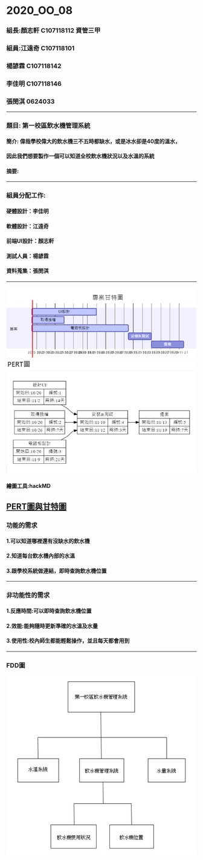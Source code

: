 # 2020_OO_08
### 組長:顏志軒 C107118112 資管三甲
### 組員:江遠奇 C107118101
###      楊諺霖 C107118142
###      李佳明 C107118146
###      張閔淇 0624033
---
### 題目: 第一校區飲水機管理系統
#### 簡介: 偉哉學校偉大的飲水機三不五時都缺水，或是冰水卻是40度的溫水，
#### 因此我們想要製作一個可以知道全校飲水機狀況以及水溫的系統
#### 摘要:
---
### 組員分配工作:
#### 硬體設計：李佳明
#### 軟體設計：江遠奇
#### 前端UI設計：顏志軒
#### 測試人員：楊諺霖
#### 資料蒐集：張閔淇
---
![](gantt.PNG)
![](pert.PNG)

#### 繪圖工具:hackMD
[PERT圖與甘特圖](https://hackmd.io/z_OxTWhSTg6-67fiiB-2-g)
---

### 功能的需求
#### 1.可以知道哪裡還有沒缺水的飲水機
#### 2.知道每台飲水機內部的水溫
#### 3.跟學校系統做連結，即時查詢飲水機位置
---

### 非功能性的需求
#### 1.反應時間:可以即時查詢飲水機位置
#### 2.效能:能夠隨時更新準確的水溫及水量
#### 3.使用性:校內師生都能輕鬆操作，並且每天都會用到
---

### FDD圖
![](FDD.jpg)













